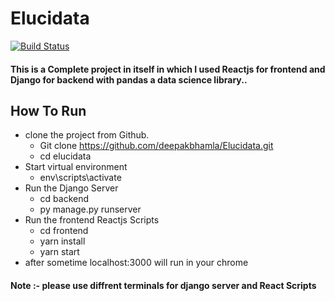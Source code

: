 # Elucidata


[![Build Status](https://travis-ci.org/joemccann/dillinger.svg?branch=master)](https://travis-ci.org/joemccann/dillinger)

#### This is a Complete project in itself in which I used Reactjs for frontend and Django for backend with pandas a data science library..
## How To Run 
- clone the project from Github.
  -  Git clone https://github.com/deepakbhamla/Elucidata.git
  - cd elucidata 
- Start virtual environment
  - env\scripts\activate
- Run the Django Server
  - cd backend
  - py manage.py runserver
- Run the frontend Reactjs Scripts
  - cd frontend
  - yarn install
  - yarn start
- after sometime localhost:3000 will run in your chrome
#### Note :- please use diffrent terminals for  django server and React Scripts

